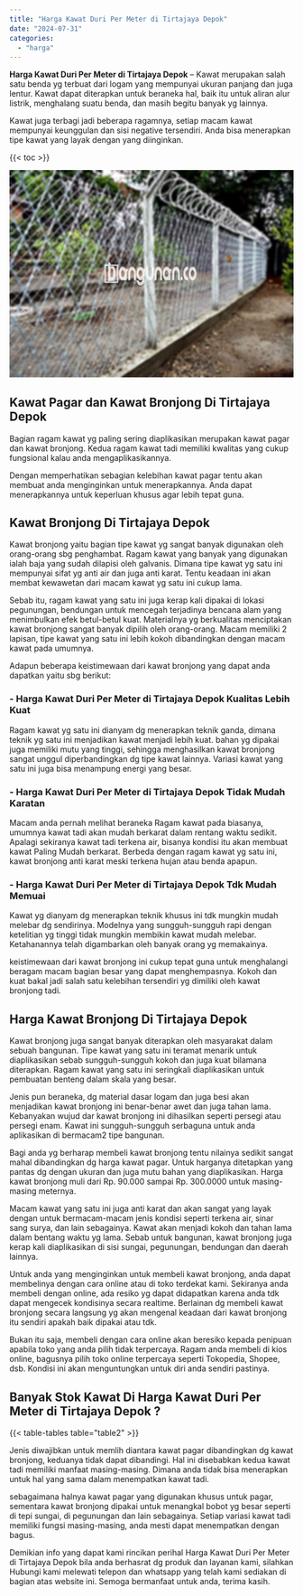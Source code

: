```yaml
---
title: "Harga Kawat Duri Per Meter di Tirtajaya Depok"
date: "2024-07-31"
categories: 
  - "harga"
---
```


**Harga Kawat Duri Per Meter di Tirtajaya Depok** – Kawat merupakan salah satu benda yg terbuat dari logam yang mempunyai ukuran panjang dan juga lentur. Kawat dapat diterapkan untuk beraneka hal, baik itu untuk aliran alur listrik, menghalang suatu benda, dan masih begitu banyak yg lainnya.

Kawat juga terbagi jadi beberapa ragamnya, setiap macam kawat mempunyai keunggulan dan sisi negative tersendiri. Anda bisa menerapkan tipe kawat yang layak dengan yang diinginkan.

{{< toc >}}

![Harga Kawat Duri Per Meter di Tirtajaya Depok](/images/jual-kawat-murah33.png)

## Kawat Pagar dan Kawat Bronjong Di Tirtajaya Depok

Bagian ragam kawat yg paling sering diaplikasikan merupakan kawat pagar dan kawat bronjong. Kedua ragam kawat tadi memiliki kwalitas yang cukup fungsional kalau anda mengaplikasikannya.

Dengan memperhatikan sebagian kelebihan kawat pagar tentu akan membuat anda menginginkan untuk menerapkannya. Anda dapat menerapkannya untuk keperluan khusus agar lebih tepat guna.

## Kawat Bronjong Di Tirtajaya Depok

Kawat bronjong yaitu bagian tipe kawat yg sangat banyak digunakan oleh orang-orang sbg penghambat. Ragam kawat yang banyak yang digunakan ialah baja yang sudah dilapisi oleh galvanis. Dimana tipe kawat yg satu ini mempunyai sifat yg anti air dan juga anti karat. Tentu keadaan ini akan membat kewawetan dari macam kawat yg satu ini cukup lama.

Sebab itu, ragam kawat yang satu ini juga kerap kali dipakai di lokasi pegunungan, bendungan untuk mencegah terjadinya bencana alam yang menimbulkan efek betul-betul kuat. Materialnya yg berkualitas menciptakan kawat bronjong sangat banyak dipilih oleh orang-orang. Macam memiliki 2 lapisan, tipe kawat yang satu ini lebih kokoh dibandingkan dengan macam kawat pada umumnya.

Adapun beberapa keistimewaan dari kawat bronjong yang dapat anda dapatkan yaitu sbg berikut:

### \- Harga Kawat Duri Per Meter di Tirtajaya Depok Kualitas Lebih Kuat

Ragam kawat yg satu ini dianyam dg menerapkan teknik ganda, dimana teknik yg satu ini menjadikan kawat menjadi lebih kuat. bahan yg dipakai juga memiliki mutu yang tinggi, sehingga menghasilkan kawat bronjong sangat unggul diperbandingkan dg tipe kawat lainnya. Variasi kawat yang satu ini juga bisa menampung energi yang besar.

### \- Harga Kawat Duri Per Meter di Tirtajaya Depok Tidak Mudah Karatan

Macam anda pernah melihat beraneka Ragam kawat pada biasanya, umumnya kawat tadi akan mudah berkarat dalam rentang waktu sedikit. Apalagi sekiranya kawat tadi terkena air, bisanya kondisi itu akan membuat kawat Paling Mudah berkarat. Berbeda dengan ragam kawat yg satu ini, kawat bronjong anti karat meski terkena hujan atau benda apapun.

### \- Harga Kawat Duri Per Meter di Tirtajaya Depok Tdk Mudah Memuai

Kawat yg dianyam dg menerapkan teknik khusus ini tdk mungkin mudah melebar dg sendirinya. Modelnya yang sungguh-sungguh rapi dengan ketelitian yg tinggi tidak mungkin membikin kawat mudah melebar. Ketahanannya telah digambarkan oleh banyak orang yg memakainya.

keistimewaan dari kawat bronjong ini cukup tepat guna untuk menghalangi beragam macam bagian besar yang dapat menghempasnya. Kokoh dan kuat bakal jadi salah satu kelebihan tersendiri yg dimiliki oleh kawat bronjong tadi.

## Harga Kawat Bronjong Di Tirtajaya Depok

Kawat bronjong juga sangat banyak diterapkan oleh masyarakat dalam sebuah bangunan. Tipe kawat yang satu ini teramat menarik untuk diaplikasikan sebab sungguh-sungguh kokoh dan juga kuat bilamana diterapkan. Ragam kawat yang satu ini seringkali diaplikasikan untuk pembuatan benteng dalam skala yang besar.

Jenis pun beraneka, dg material dasar logam dan juga besi akan menjadikan kawat bronjong ini benar-benar awet dan juga tahan lama. Kebanyakan wujud dar kawat bronjong ini dihasilkan seperti persegi atau persegi enam. Kawat ini sungguh-sungguh serbaguna untuk anda aplikasikan di bermacam2 tipe bangunan.

Bagi anda yg berharap membeli kawat bronjong tentu nilainya sedikit sangat mahal dibandingkan dg harga kawat pagar. Untuk harganya ditetapkan yang pantas dg dengan ukuran dan juga mutu bahan yang diaplikasikan. Harga kawat bronjong muli dari Rp. 90.000 sampai Rp. 300.0000 untuk masing-masing meternya.

Macam kawat yang satu ini juga anti karat dan akan sangat yang layak dengan untuk bermacam-macam jenis kondisi seperti terkena air, sinar sang surya, dan lain sebagainya. Kawat akan menjadi kokoh dan tahan lama dalam bentang waktu yg lama. Sebab untuk bangunan, kawat bronjong juga kerap kali diaplikasikan di sisi sungai, pegunungan, bendungan dan daerah lainnya.

Untuk anda yang menginginkan untuk membeli kawat bronjong, anda dapat membelinya dengan cara online atau di toko terdekat kami. Sekiranya anda membeli dengan online, ada resiko yg dapat didapatkan karena anda tdk dapat mengecek kondisinya secara realtime. Berlainan dg membeli kawat bronjong secara langsung yg akan mengenal keadaan dari kawat bronjong itu sendiri apakah baik dipakai atau tdk.

Bukan itu saja, membeli dengan cara online akan beresiko kepada penipuan apabila toko yang anda pilih tidak terpercaya. Ragam anda membeli di kios online, bagusnya pilih toko online terpercaya seperti Tokopedia, Shopee, dsb. Kondisi ini akan menguntungkan untuk diri anda sendiri pastinya.

## Banyak Stok Kawat Di Harga Kawat Duri Per Meter di Tirtajaya Depok ?

{{< table-tables table="table2" >}}

Jenis diwajibkan untuk memlih diantara kawat pagar dibandingkan dg kawat bronjong, keduanya tidak dapat dibandingi. Hal ini disebabkan kedua kawat tadi memiliki manfaat masing-masing. Dimana anda tidak bisa menerapkan untuk hal yang sama dalam menempatkan kawat tadi.

sebagaimana halnya kawat pagar yang digunakan khusus untuk pagar, sementara kawat bronjong dipakai untuk menangkal bobot yg besar seperti di tepi sungai, di pegunungan dan lain sebagainya. Setiap variasi kawat tadi memiliki fungsi masing-masing, anda mesti dapat menempatkan dengan bagus.

Demikian info yang dapat kami rincikan perihal Harga Kawat Duri Per Meter di Tirtajaya Depok bila anda berhasrat dg produk dan layanan kami, silahkan Hubungi kami melewati telepon dan whatsapp yang telah kami sediakan di bagian atas website ini. Semoga bermanfaat untuk anda, terima kasih.
